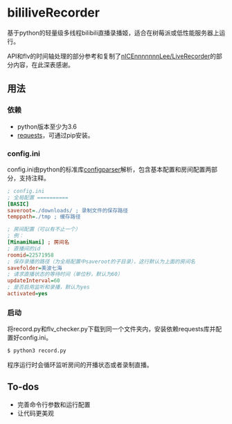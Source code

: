 # bililiveRecorder

基于python的轻量级多线程bilibili直播录播姬，适合在树莓派或低性能服务器上运行。

API和flv的时间轴处理的部分参考和复制了[nICEnnnnnnnLee/LiveRecorder](https://github.com/nICEnnnnnnnLee/LiveRecorder)的部分内容，在此深表感谢。

## 用法
### 依赖
- python版本至少为3.6
- [requests](https://github.com/psf/requests)，可通过pip安装。

### config.ini
config.ini由python的标准库[configparser](https://docs.python.org/3/library/configparser.html)解析，包含基本配置和房间配置两部分，支持注释。
```ini
; config.ini
; 全局配置 ==========
[BASIC] 
saveroot=./downloads/ ; 录制文件的保存路径
temppath=./tmp ; 缓存路径

; 房间配置（可以有不止一个） 
; 例：
[MinamiNami] ; 房间名
; 直播间的id
roomid=22571958
; 保存录播的路径（为全局配置中saveroot的子目录），这行默认为上面的房间名
savefolder=美波七海
; 请求直播状态的等待时间（单位秒，默认为60）
updateInterval=60
; 是否启用监听和录播，默认为yes
activated=yes

```
### 启动
将record.py和flv_checker.py下载到同一个文件夹内，安装依赖requests库并配置好config.ini。
```bash
$ python3 record.py
```
程序运行时会循环监听房间的开播状态或者录制直播。

## To-dos
- 完善命令行参数和运行配置
- 让代码更美观